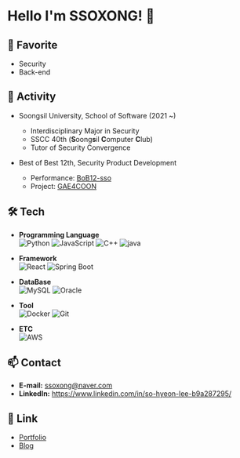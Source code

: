 # Hello I'm SSOXONG! 👋

## 🚀 Favorite
- Security
- Back-end

## 💼 Activity
- Soongsil University, School of Software (2021 ~)
  - Interdisciplinary Major in Security 
  - SSCC 40th (**S**oong**s**il **C**omputer **C**lub)
  - Tutor of Security Convergence
  
- Best of Best 12th, Security Product Development
  - Performance: [BoB12-sso](https://github.com/BoB12-sso)
  - Project: [GAE4COON](https://github.com/GAE4COON)

## 🛠️ Tech

- **Programming Language**  
  ![Python](https://img.shields.io/badge/-Python-3776AB?style=flat&logo=Python&logoColor=white)
  ![JavaScript](https://img.shields.io/badge/-JavaScript-F7DF1E?style=flat&logo=javascript&logoColor=black)
  ![C++](https://img.shields.io/badge/-C++-00599C?style=flat&logo=cplusplus&logoColor=white)
  ![java](https://img.shields.io/badge/JAVA-007396?style=flat&logo=java&logoColor=white)

- **Framework**  
  ![React](https://img.shields.io/badge/-React-61DAFB?style=flat&logo=react&logoColor=white)
  ![Spring Boot](https://img.shields.io/badge/springboot-6DB33F?style=flat&logo=springboot&logoColor=white)

- **DataBase**  
  ![MySQL](https://img.shields.io/badge/-MySQL-4479A1?style=flat&logo=mysql&logoColor=white)
  ![Oracle](https://img.shields.io/badge/oracle-F80000?style=flat&logo=oracle&logoColor=white)

- **Tool**  
  ![Docker](https://img.shields.io/badge/-Docker-2496ED?style=flat&logo=docker&logoColor=white)
  ![Git](https://img.shields.io/badge/-Git-F05032?style=flat&logo=git&logoColor=white)

- **ETC**  
  ![AWS](https://img.shields.io/badge/-AWS-232F3E?style=flat&logo=amazonaws&logoColor=white)

## 📫 Contact
- **E-mail:** ssoxong@naver.com
- **LinkedIn:** https://www.linkedin.com/in/so-hyeon-lee-b9a287295/

## 🔗 Link
- [Portfolio](https://ssoxong.notion.site/Sohyeon-Lee-dba19623828849ae928674d0cca7816c?pvs=4)
- [Blog](https://ssoxong.github.io/)
